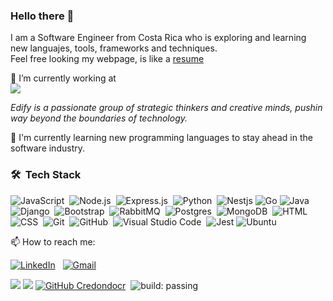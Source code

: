 ### Hello there 👋 

I am a Software Engineer from Costa Rica who is exploring and learning new languajes, tools, frameworks and techniques. <br/>
Feel free looking my webpage, is like a <a href="https://cesarredondo.dev">resume</a> &nbsp;
<br/>


🔭 I’m currently working at  &nbsp;<br/>
<a href="www.edify.cr"><img src="https://www.edify.cr/images/logo-EDIFY.png" /> </a>
<br/>

<i>Edify is a passionate group of strategic thinkers and creative minds, pushin way beyond the boundaries of technology.</i>  

🌱 I'm currently learning new programming languages to stay ahead in the software industry. 
 

### 🛠 &nbsp;Tech Stack

![JavaScript](https://img.shields.io/badge/-JavaScript-05122A?style=flat&logo=javascript)&nbsp;
![Node.js](https://img.shields.io/badge/Node.js-05122A?style=flat&logo=Node.js)&nbsp;
![Express.js](https://img.shields.io/badge/-Express.js-05122A?style=flat&logo=Express.js)&nbsp;
![Python](https://img.shields.io/badge/-Python-05122A?style=flat&logo=python)&nbsp;
![Nestjs](https://img.shields.io/badge/Nestjs-05122A?style=flat&logo=Nestjs&logoColor=white)
![Go](https://img.shields.io/badge/Go-05122A?&style=flat&logo=Go)
![Java](https://img.shields.io/badge/-Java-05122A?style=flat&logo=Java&logoColor=FFA518)&nbsp;
![Django](https://img.shields.io/badge/-Django-05122A?style=flat&logo=django)&nbsp;
![Bootstrap](https://img.shields.io/badge/-Bootstrap-05122A?style=flat&logo=bootstrap&logoColor=563D7C)&nbsp;
![RabbitMQ](https://img.shields.io/badge/RabbitMQ-05122A?style=flat&logo=RabbitMQ&logoColor=F76300)&nbsp;
![Postgres](https://img.shields.io/badge/Postgres-05122A?style=flat&logo=Postgresql)&nbsp;
![MongoDB](https://img.shields.io/badge/MongoDB-05122A?style=flat&logo=MongoDB)&nbsp;
![HTML](https://img.shields.io/badge/-HTML-05122A?style=flat&logo=HTML5)&nbsp;
![CSS](https://img.shields.io/badge/-CSS-05122A?style=flat&logo=CSS3&logoColor=1572B6)&nbsp;
![Git](https://img.shields.io/badge/-Git-05122A?style=flat&logo=git)&nbsp;
![GitHub](https://img.shields.io/badge/-GitHub-05122A?style=flat&logo=github)&nbsp;
![Visual Studio Code](https://img.shields.io/badge/-Visual%20Studio%20Code-05122A?style=flat&logo=visual-studio-code&logoColor=007ACC)&nbsp;
![Jest](https://img.shields.io/badge/Jest-05122A?style=flat&logo=Jest&logoColor=97747E)
![Ubuntu](https://img.shields.io/badge/Ubuntu-05122A?style=flat&logo=ubuntu&style=flat&logoColor=white)


📫 How to reach me: 

<a href="https://www.linkedin.com/in/credondocr/"><img alt="LinkedIn" src="https://img.shields.io/badge/linkedin%20-%230077B5.svg?&style=flat&logo=linkedin&logoColor=white"/></a> &nbsp;
<a href="mailto:credondocr@gmail.com"><img alt="Gmail" src="https://img.shields.io/badge/Gmail-D14836?style=flat&logo=gmail&logoColor=white" /></a> &nbsp;



 
![](https://komarev.com/ghpvc/?username=credondocr)
![](https://img.shields.io/badge/version-07.05.2021-informational)
[![GitHub Credondocr](https://img.shields.io/github/followers/credondocr?label=follow&style=social)](https://github.com/credondocr)&nbsp;
![build: passing](https://img.shields.io/badge/build-passing-success)

